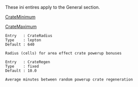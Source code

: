 These ini entires apply to the General section.

[CrateMinimum](../master/general/CrateMinimum.md)

[CrateMaximum](../master/general/CrateMaximum.md)

```
Entry   : CrateRadius
Type    : lepton
Default : 640

Radius (cells) for area effect crate powerup bonuses
```
```
Entry   : CrateRegen
Type    : fixed
Default : 10.0

Average minutes between random powerup crate regeneration
```
